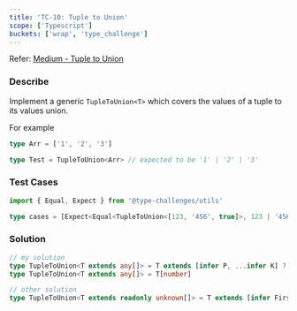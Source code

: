 ```yaml
---
title: 'TC-10: Tuple to Union'
scope: ['Typescript']
buckets: ['wrap', 'type_challenge']
---
```


Refer: [Medium - Tuple to Union](https://github.com/type-challenges/type-challenges/blob/master/questions/10-medium-tuple-to-union/README.md)

### Describe

Implement a generic `TupleToUnion<T>` which covers the values of a tuple to its values union.

For example

```typescript
type Arr = ['1', '2', '3']

type Test = TupleToUnion<Arr> // expected to be '1' | '2' | '3'
```

### Test Cases

```typescript
import { Equal, Expect } from '@type-challenges/utils'

type cases = [Expect<Equal<TupleToUnion<[123, '456', true]>, 123 | '456' | true>>, Expect<Equal<TupleToUnion<[123]>, 123>>]
```

### Solution

```typescript
// my solution
type TupleToUnion<T extends any[]> = T extends [infer P, ...infer K] ? (K['length'] extends 1 ? P | K[0] : P | TupleToUnion<K>) : never
type TupleToUnion<T extends any[]> = T[number]

// other solution
type TupleToUnion<T extends readonly unknown[]> = T extends [infer First, ...infer Rest] ? First | TupleToUnion<Rest> : never
```

